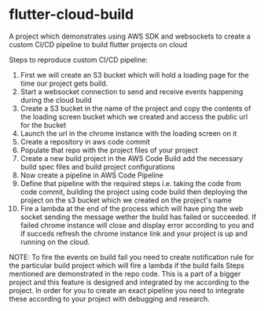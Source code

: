 # flutter-cloud-build
A project which demonstrates using AWS SDK and websockets to create a custom CI/CD pipeline to build flutter projects on cloud


Steps to reproduce custom CI/CD pipeline:

1) First we will create an S3 bucket which will hold a loading page for the time our project gets build.
2) Start a websocket connection to send and receive events happening during the cloud build
3) Create a S3 bucket in the name of the project and copy the contents of the loading screen bucket which we created and access the public url for the bucket
4) Launch the url in the chrome instance with the loading screen on it
5) Create a repository in aws code commit
6) Populate that repo with the project files of your project
7) Create a new build project in the AWS Code Build add the necessary build spec files and build project configurations
8) Now create a pipeline in AWS Code Pipeline
9) Define that pipeline with the required steps i.e. taking the code from code commit, building the project using code build then deploying the project on the s3 bucket which we created on the project's name
10) Fire a lambda at the end of the process which will have ping the web socket sending the message wether the build has failed or succeeded. If failed chrome instance will close and display error according to you and if succeds refresh the chrome instance link and your project is up and running on the cloud.

NOTE: To fire the events on build fail you need to create notification rule for the particular build project which will fire a lambda if the build fails
Steps mentioned are demonstrated in the repo code. This is a part of a bigger project and this feature is designed and integrated by me according to the project. In order for you to create an exact pipeline you need to integrate these according to your project with debugging and research. 

